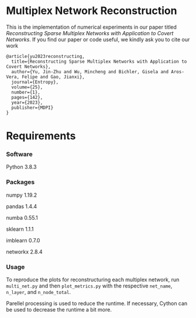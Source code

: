 # Multiplex Network Reconstruction
This is the implementation of numerical experiments in our paper titled *Reconstructing Sparse Multiplex Networks with Application to Covert Networks*. If you find our paper or code useful, we kindly ask you to cite our work

```
@article{yu2023reconstructing,
  title={Reconstructing Sparse Multiplex Networks with Application to Covert Networks},
  author={Yu, Jin-Zhu and Wu, Mincheng and Bichler, Gisela and Aros-Vera, Felipe and Gao, Jianxi},
  journal={Entropy},
  volume={25},
  number={1},
  pages={142},
  year={2023},
  publisher={MDPI}
}
````

# Requirements
### Software
Python 3.8.3 

### Packages
numpy 1.19.2

pandas 1.4.4

numba 0.55.1

sklearn 1.1.1

imblearn 0.7.0

networkx 2.8.4

<!-- ### Overview -->

### Usage
To reproduce the plots for reconstructuring each multiplex network, run ```multi_net.py``` and then ```plot_metrics.py``` with the respective ```net_name```, ```n_layer```, and ```n_node_total```.

Parellel processing is used to reduce the runtime. If necessary, Cython can be used to decrease the runtime a bit more.

